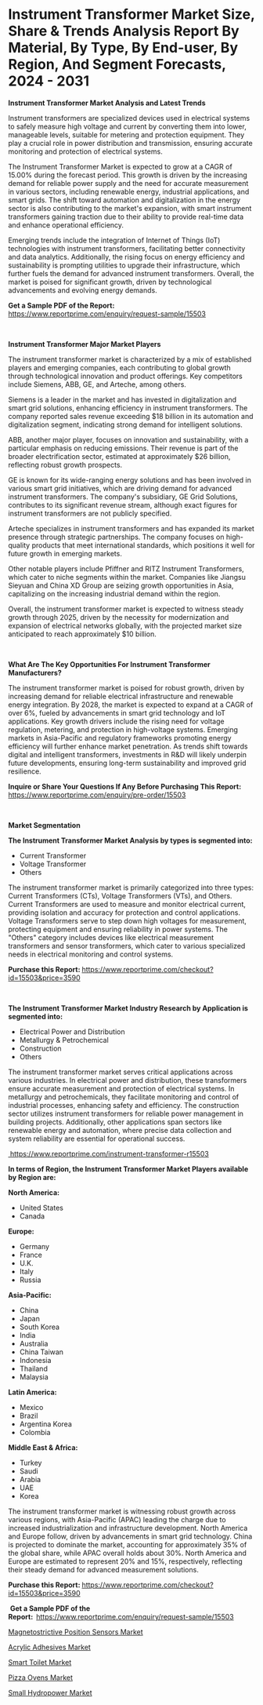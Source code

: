 <p><h1>Instrument Transformer Market Size, Share & Trends Analysis Report By Material, By Type, By End-user, By Region, And Segment Forecasts, 2024 - 2031</h1></p><p><strong>Instrument Transformer Market Analysis and Latest Trends</strong></p>
<p><p>Instrument transformers are specialized devices used in electrical systems to safely measure high voltage and current by converting them into lower, manageable levels, suitable for metering and protection equipment. They play a crucial role in power distribution and transmission, ensuring accurate monitoring and protection of electrical systems.</p><p>The Instrument Transformer Market is expected to grow at a CAGR of 15.00% during the forecast period. This growth is driven by the increasing demand for reliable power supply and the need for accurate measurement in various sectors, including renewable energy, industrial applications, and smart grids. The shift toward automation and digitalization in the energy sector is also contributing to the market's expansion, with smart instrument transformers gaining traction due to their ability to provide real-time data and enhance operational efficiency.</p><p>Emerging trends include the integration of Internet of Things (IoT) technologies with instrument transformers, facilitating better connectivity and data analytics. Additionally, the rising focus on energy efficiency and sustainability is prompting utilities to upgrade their infrastructure, which further fuels the demand for advanced instrument transformers. Overall, the market is poised for significant growth, driven by technological advancements and evolving energy demands.</p></p>
<p><strong>Get a Sample PDF of the Report:&nbsp;</strong> <a href="https://www.reportprime.com/enquiry/request-sample/15503?utm_campaign=1166&utm_medium=2&utm_source=Github&utm_content=ia&utm_term=25122024&utm_id=instrument-transformer">https://www.reportprime.com/enquiry/request-sample/15503</a></p>
<p>&nbsp;</p>
<p><strong>Instrument Transformer Major Market Players</strong></p>
<p><p>The instrument transformer market is characterized by a mix of established players and emerging companies, each contributing to global growth through technological innovation and product offerings. Key competitors include Siemens, ABB, GE, and Arteche, among others.</p><p>Siemens is a leader in the market and has invested in digitalization and smart grid solutions, enhancing efficiency in instrument transformers. The company reported sales revenue exceeding $18 billion in its automation and digitalization segment, indicating strong demand for intelligent solutions.</p><p>ABB, another major player, focuses on innovation and sustainability, with a particular emphasis on reducing emissions. Their revenue is part of the broader electrification sector, estimated at approximately $26 billion, reflecting robust growth prospects.</p><p>GE is known for its wide-ranging energy solutions and has been involved in various smart grid initiatives, which are driving demand for advanced instrument transformers. The company's subsidiary, GE Grid Solutions, contributes to its significant revenue stream, although exact figures for instrument transformers are not publicly specified.</p><p>Arteche specializes in instrument transformers and has expanded its market presence through strategic partnerships. The company focuses on high-quality products that meet international standards, which positions it well for future growth in emerging markets.</p><p>Other notable players include Pfiffner and RITZ Instrument Transformers, which cater to niche segments within the market. Companies like Jiangsu Sieyuan and China XD Group are seizing growth opportunities in Asia, capitalizing on the increasing industrial demand within the region.</p><p>Overall, the instrument transformer market is expected to witness steady growth through 2025, driven by the necessity for modernization and expansion of electrical networks globally, with the projected market size anticipated to reach approximately $10 billion.</p></p>
<p>&nbsp;</p>
<p><strong>What Are The Key Opportunities For Instrument Transformer Manufacturers?</strong></p>
<p><p>The instrument transformer market is poised for robust growth, driven by increasing demand for reliable electrical infrastructure and renewable energy integration. By 2028, the market is expected to expand at a CAGR of over 6%, fueled by advancements in smart grid technology and IoT applications. Key growth drivers include the rising need for voltage regulation, metering, and protection in high-voltage systems. Emerging markets in Asia-Pacific and regulatory frameworks promoting energy efficiency will further enhance market penetration. As trends shift towards digital and intelligent transformers, investments in R&D will likely underpin future developments, ensuring long-term sustainability and improved grid resilience.</p></p>
<p><strong>Inquire or Share Your Questions If Any Before Purchasing This Report:</strong> <a href="https://www.reportprime.com/enquiry/pre-order/15503?utm_campaign=1166&utm_medium=2&utm_source=Github&utm_content=ia&utm_term=25122024&utm_id=instrument-transformer">https://www.reportprime.com/enquiry/pre-order/15503</a></p>
<p>&nbsp;</p>
<p><strong>Market Segmentation</strong></p>
<p><strong>The Instrument Transformer Market Analysis by types is segmented into:</strong></p>
<p><ul><li>Current Transformer</li><li>Voltage Transformer</li><li>Others</li></ul></p>
<p><p>The instrument transformer market is primarily categorized into three types: Current Transformers (CTs), Voltage Transformers (VTs), and Others. Current Transformers are used to measure and monitor electrical current, providing isolation and accuracy for protection and control applications. Voltage Transformers serve to step down high voltages for measurement, protecting equipment and ensuring reliability in power systems. The "Others" category includes devices like electrical measurement transformers and sensor transformers, which cater to various specialized needs in electrical monitoring and control systems.</p></p>
<p><strong>Purchase this Report:&nbsp;</strong><a href="https://www.reportprime.com/checkout?id=15503&price=3590&utm_campaign=1166&utm_medium=2&utm_source=Github&utm_content=ia&utm_term=25122024&utm_id=instrument-transformer">https://www.reportprime.com/checkout?id=15503&price=3590</a></p>
<p>&nbsp;</p>
<p><strong>The Instrument Transformer Market Industry Research by Application is segmented into:</strong></p>
<p><ul><li>Electrical Power and Distribution</li><li>Metallurgy & Petrochemical</li><li>Construction</li><li>Others</li></ul></p>
<p><p>The instrument transformer market serves critical applications across various industries. In electrical power and distribution, these transformers ensure accurate measurement and protection of electrical systems. In metallurgy and petrochemicals, they facilitate monitoring and control of industrial processes, enhancing safety and efficiency. The construction sector utilizes instrument transformers for reliable power management in building projects. Additionally, other applications span sectors like renewable energy and automation, where precise data collection and system reliability are essential for operational success.</p></p>
<p><a href="https://www.reportprime.com/instrument-transformer-r15503?utm_campaign=1166&utm_medium=2&utm_source=Github&utm_content=ia&utm_term=25122024&utm_id=instrument-transformer">&nbsp;https://www.reportprime.com/instrument-transformer-r15503</a></p>
<p><strong>In terms of Region, the Instrument Transformer Market Players available by Region are:</strong></p>
<p>
    <p> <strong> North America: </strong>
        <ul>
            <li>United States</li>
            <li>Canada</li>
        </ul>
        </p> 
    <p> <strong> Europe: </strong>
        <ul>
            <li>Germany</li>
            <li>France</li>
            <li>U.K.</li>
            <li>Italy</li>
            <li>Russia</li>
        </ul>
        </p> 
    <p> <strong> Asia-Pacific: </strong>
        <ul>
            <li>China</li>
            <li>Japan</li>
            <li>South Korea</li>
            <li>India</li>
            <li>Australia</li>
            <li>China Taiwan</li>
            <li>Indonesia</li>
            <li>Thailand</li>
            <li>Malaysia</li>
        </ul>
        </p> 
    <p> <strong> Latin America: </strong>
        <ul>
            <li>Mexico</li>
            <li>Brazil</li>
            <li>Argentina Korea</li>
            <li>Colombia</li>
        </ul>
        </p> 
    <p> <strong> Middle East & Africa: </strong>
        <ul>
            <li>Turkey</li>
            <li>Saudi</li>
            <li>Arabia</li>
            <li>UAE</li>
            <li>Korea</li>
        </ul>
    </p>
    </p>
<p><p>The instrument transformer market is witnessing robust growth across various regions, with Asia-Pacific (APAC) leading the charge due to increased industrialization and infrastructure development. North America and Europe follow, driven by advancements in smart grid technology. China is projected to dominate the market, accounting for approximately 35% of the global share, while APAC overall holds about 30%. North America and Europe are estimated to represent 20% and 15%, respectively, reflecting their steady demand for advanced measurement solutions.</p></p>
<p><strong>Purchase this Report: </strong><a href="https://www.reportprime.com/checkout?id=15503&price=3590&utm_campaign=1166&utm_medium=2&utm_source=Github&utm_content=ia&utm_term=25122024&utm_id=instrument-transformer">https://www.reportprime.com/checkout?id=15503&price=3590</a></p>
<p>&nbsp;<strong>Get a Sample PDF of the Report:&nbsp;&nbsp;</strong><a href="https://www.reportprime.com/enquiry/request-sample/15503?utm_campaign=1166&utm_medium=2&utm_source=Github&utm_content=ia&utm_term=25122024&utm_id=instrument-transformer">https://www.reportprime.com/enquiry/request-sample/15503</a></p>
<p><strong></strong></p>
<p><p><a href="https://www.linkedin.com/pulse/thorough-review-magnetostrictive-position-sensors-market-size-ysx6f?utm_campaign=1166&utm_medium=2&utm_source=Github&utm_content=ia&utm_term=25122024&utm_id=instrument-transformer">Magnetostrictive Position Sensors Market</a></p><p><a href="https://www.linkedin.com/pulse/a-mkt-nova-vc8zf?utm_campaign=1166&utm_medium=2&utm_source=Github&utm_content=ia&utm_term=25122024&utm_id=instrument-transformer">Acrylic Adhesives Market</a></p><p><a href="https://www.linkedin.com/pulse/determining-smart-toiletmarket-size-trends-projected-cagr-of128from-eytic?utm_campaign=1166&utm_medium=2&utm_source=Github&utm_content=ia&utm_term=25122024&utm_id=instrument-transformer">Smart Toilet Market</a></p><p><a href="https://www.linkedin.com/pulse/size-estimationof-pizza-ovens-market-forecast-ofthe-growth-potentialof-dxz4c?utm_campaign=1166&utm_medium=2&utm_source=Github&utm_content=ia&utm_term=25122024&utm_id=instrument-transformer">Pizza Ovens Market</a></p><p><a href="https://www.linkedin.com/pulse/navigating-small-hydropower-market-incorporating-trends-size-qvrxc?utm_campaign=1166&utm_medium=2&utm_source=Github&utm_content=ia&utm_term=25122024&utm_id=instrument-transformer">Small Hydropower Market</a></p></p>